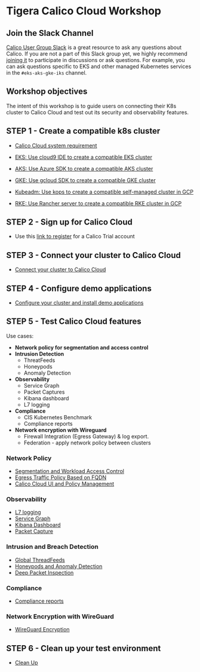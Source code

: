 # Tigera Calico Cloud Workshop

## Join the Slack Channel

[Calico User Group Slack](https://slack.projectcalico.org/) is a great resource to ask any questions about Calico. If you are not a part of this Slack group yet, we highly recommend [joining it](https://slack.projectcalico.org/) to participate in discussions or ask questions. For example, you can ask questions specific to EKS and other managed Kubernetes services in the `#eks-aks-gke-iks` channel.

## Workshop objectives

The intent of this workshop is to guide users on connecting their K8s cluster to Calico Cloud and test out its security and observability features.

## STEP 1 - Create a compatible k8s cluster 

  - [Calico Cloud system requirement](https://docs.calicocloud.io/get-started/connect/system-requirements)

  - [EKS: Use cloud9 IDE to create a compatible EKS cluster](modules/creating-eks-cluster.md)
  - [AKS: Use Azure SDK to create a compatible AKS cluster](modules/creating-aks-cluster.md)
  - [GKE: Use gcloud SDK to create a compatible GKE cluster](modules/creating-gke-cluster.md)

  - [Kubeadm: Use kops to create a compatible self-managed cluster in GCP](modules/creating-kubeadm-cluster.md)
  - [RKE: Use Rancher server to create a compatible RKE cluster in GCP](modules/creating-rke-cluster.md)


## STEP 2 - Sign up for Calico Cloud  

  - Use this [link to register](https://www.calicocloud.io/) for a Calico Trial account

## STEP 3 - Connect your cluster to Calico Cloud

  - [Connect your cluster to Calico Cloud](modules/joining-calico-cloud.md)

## STEP 4 - Configure demo applications

  - [Configure your cluster and install demo applications](modules/configuring-demo-apps.md)

## STEP 5 - Test Calico Cloud features

Use cases:

  - **Network policy for segmentation and access control**
  - **Intrusion Detection**
    - ThreatFeeds
    - Honeypods
    - Anomaly Detection
  - **Observability**
    - Service Graph
    - Packet Captures
    - Kibana dashboard
    - L7 logging
  - **Compliance**
    - CIS Kubernetes Benchmark
    - Compliance reports
  - **Network encryption with Wireguard**
    - Firewall Integration (Egress Gateway)  & log export.
    - Federation - apply network policy between clusters

### Network Policy

- [Segmentation and Workload Access Control](modules/app-service-control.md)
- [Egress Traffic Policy Based on FQDN](modules/dns-egress-controls.md)
- [Calico Cloud UI and Policy Management](modules/manager-ui.md)

### Observability

- [L7 logging](modules/enable-l7-visibility.md)
- [Service Graph](modules/manager-ui.md)
- [Kibana Dashboard](modules/kibana-dashboard.md)
- [Packet Capture](modules/dynamic-packet-capture.md) 

### Intrusion and Breach Detection

- [Global ThreadFeeds](modules/global-threadfeed.md)
- [Honeypods and Anomaly Detection](modules/intrusion-detection-protection.md)
- [Deep Packet Inspection](modules/deep-packet-inspection.md) 

### Compliance

- [Compliance reports](modules/compliance-reports.md) 

### Network Encryption with WireGuard

- [WireGuard Encryption](modules/encryption.md) 

## STEP 6 - Clean up your test environment

- [Clean Up](modules/clean-up.md)